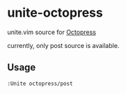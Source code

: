 # unite-octopress

unite.vim source for [Octopress](http://octopress.org/)

currently, only post source is available.

## Usage

```
:Unite octopress/post
```
